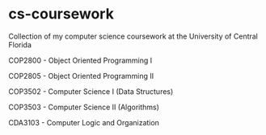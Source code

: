 # cs-coursework
Collection of my computer science coursework at the University of Central Florida

COP2800 - Object Oriented Programming I

COP2805 - Object Oriented Programming II

COP3502 - Computer Science I (Data Structures)

COP3503 - Computer Science II (Algorithms)

CDA3103 - Computer Logic and Organization
